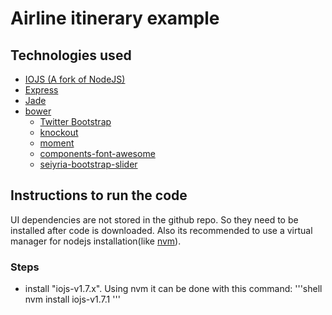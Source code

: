 # Airline itinerary example

## Technologies used
* [IOJS (A fork of NodeJS)](https://iojs.org)
* [Express](http://expressjs.com/)
* [Jade](http://jade-lang.com/)
* [bower](http://bower.io/)
  * [Twitter Bootstrap](http://getbootstrap.com/)
  * [knockout](http://knockoutjs.com/)
  * [moment](http://momentjs.com/)
  * [components-font-awesome](https://github.com/components/font-awesome)
  * [seiyria-bootstrap-slider](https://github.com/seiyria/bootstrap-slider)


## Instructions to run the code
UI dependencies are not stored in the github repo. So they need to be installed after code is downloaded. Also its recommended to use a virtual manager for nodejs installation(like [nvm](https://github.com/creationix/nvm)).

### Steps
* install "iojs-v1.7.x". Using nvm it can be done with this command:
'''shell
nvm install iojs-v1.7.1
'''

